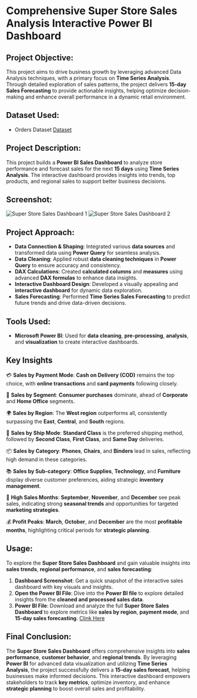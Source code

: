 # Comprehensive Super Store Sales Analysis Interactive Power BI Dashboard

## **Project Objective:**  
This project aims to drive business growth by leveraging advanced Data Analysis techniques, with a primary focus on **Time Series Analysis**. Through detailed exploration of sales patterns, the project delivers **15-day Sales Forecasting** to provide actionable insights, helping optimize decision-making and enhance overall performance in a dynamic retail environment.

## **Dataset Used:**
- Orders Dataset <a href="https://github.com/sayaniketsaini24/Super-Store-Sales-Dashboard-using-Power-BI/blob/main/SuperStore_Sales_Dataset.csv">Dataset</a>

## **Project Description:**
This project builds a **Power BI Sales Dashboard** to analyze store performance and forecast sales for the next **15 days** using **Time Series Analysis**. The interactive dashboard provides insights into trends, top products, and regional sales to support better business decisions.

## **Screenshot:**
![Super Store Sales Dashboard 1](https://github.com/user-attachments/assets/7ab75b0f-920c-49b3-aded-b73492e51170)
![Super Store Sales Dashboard 2](https://github.com/user-attachments/assets/c5d5d907-55f0-42db-a843-56530b5c4e7a)

## **Project Approach:**
- **Data Connection & Shaping**: Integrated various **data sources** and transformed data using **Power Query** for seamless analysis.
- **Data Cleaning**: Applied robust **data cleaning techniques** in **Power Query** to ensure accuracy and consistency.
- **DAX Calculations**: Created **calculated columns** and **measures** using advanced **DAX formulas** to enhance data insights.
- **Interactive Dashboard Design**: Developed a visually appealing and **interactive dashboard** for dynamic data exploration.
- **Sales Forecasting**: Performed **Time Series Sales Forecasting** to predict future trends and drive data-driven decisions.

## **Tools Used:**
- **Microsoft Power BI**: Used for **data cleaning**, **pre-processing**, **analysis**, and **visualization** to create interactive dashboards.

## **Key Insights**
💳 **Sales by Payment Mode**: **Cash on Delivery (COD)** remains the top choice, with **online transactions** and **card payments** following closely.

🏢 **Sales by Segment**: **Consumer purchases** dominate, ahead of **Corporate** and **Home Office** segments.

🌍 **Sales by Region**: The **West region** outperforms all, consistently surpassing the **East**, **Central**, and **South** regions.

🚚 **Sales by Ship Mode**: **Standard Class** is the preferred shipping method, followed by **Second Class**, **First Class**, and **Same Day** deliveries.

📦 **Sales by Category**: **Phones**, **Chairs**, and **Binders** lead in sales, reflecting high demand in these categories.

📚 **Sales by Sub-category**: **Office Supplies**, **Technology**, and **Furniture** display diverse customer preferences, aiding strategic **inventory management**.

📆 **High Sales Months**: **September**, **November**, and **December** see peak sales, indicating strong **seasonal trends** and opportunities for targeted **marketing strategies**.

💰 **Profit Peaks**: **March**, **October**, and **December** are the most **profitable months**, highlighting critical periods for **strategic planning**.

## **Usage:**
To explore the **Super Store Sales Dashboard** and gain valuable insights into **sales trends**, **regional performance**, and **sales forecasting**:
1. **Dashboard Screenshot**: Get a quick snapshot of the interactive sales dashboard with key visuals and insights.
2. **Open the Power BI File**: Dive into the **Power BI file** to explore detailed insights from the **cleaned and processed sales data**.
3. **Power BI File**: Download and analyze the full **Super Store Sales Dashboard** to explore metrics like **sales by region**, **payment mode**, and **15-day sales forecasting**. <a href="https://github.com/sayaniketsaini24/Super-Store-Sales-Dashboard-using-Power-BI/blob/main/Super%20Store%20Sales%20Dashboard%20Power%20BI.pbix">Clink Here</a>

## **Final Conclusion:**
The **Super Store Sales Dashboard** offers comprehensive insights into **sales performance**, **customer behavior**, and **regional trends**. By leveraging **Power BI** for advanced data visualization and utilizing **Time Series Analysis**, the project successfully delivers a **15-day sales forecast**, helping businesses make informed decisions. This interactive dashboard empowers stakeholders to track **key metrics**, optimize inventory, and enhance **strategic planning** to boost overall sales and profitability.
